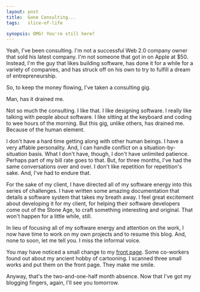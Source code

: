 ```yaml
---
layout: post
title:  Gone Consulting...
tags:   slice-of-life

synopsis: OMG! You're still here?
---
```

Yeah, I've been consulting. I'm not a successful Web 2.0 company owner that
sold his latest company. I'm not someone that got in on Apple at $50. Instead,
I'm the guy that likes building software, has done it for a while for a
variety of companies, and has struck off on his own to try to fulfill a dream
of entrepreneurship.

So, to keep the money flowing, I've taken a consulting gig.

Man, has it drained me.

Not so much the consulting. I like that. I like designing software. I really
like talking with people about software. I like sitting at the keyboard and
coding to wee hours of the morning. But this gig, unlike others, has drained
me. Because of the human element.

I don't have a hard time getting along with other human beings. I have a very
affable personality. And, I can handle conflict on a situation-by-situation
basis. What I don't have, though, I don't have unlimited patience. Perhaps
part of my bill rate goes to that. But, for three months, I've had the
same conversations over and over. I don't like repetition for repetition's
sake. And, I've had to endure that.

For the sake of my client, I have directed all of my software energy into this
series of challenges. I have written some amazing documentation that details
a software system that takes my breath away. I feel great excitement about
developing it for my client, for helping their software developers come out of
the Stone Age, to craft something interesting and original. That won't happen
for a little while, still.

In lieu of focusing all of my software energy and attention on the work, I now 
have time to work on my own projects and to resume this blog.
And, none to soon, let me tell you. I miss the informal voice.

You may have noticed a small change to my [front page](/ "curtis.schlak.com").
Some co-workers found out about my ancient hobby of cartooning. I scanned
three small works and put them on the front page. They make me smile.

Anyway, that's the two-and-one-half month absence. Now that I've got my
blogging fingers, again, I'll see you tomorrow.
